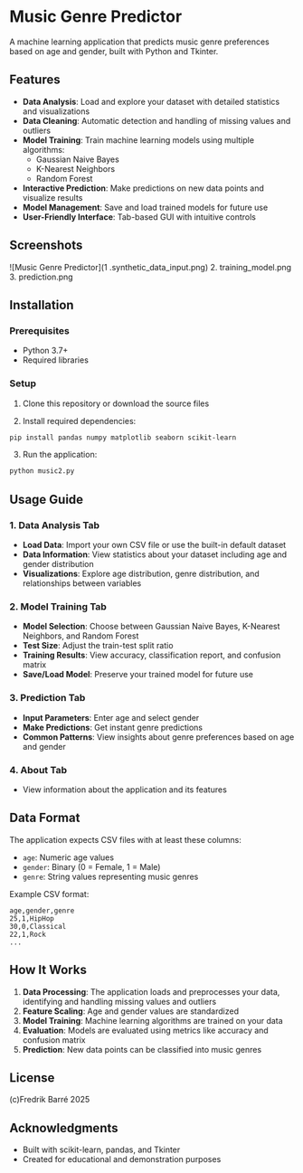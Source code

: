 # Music Genre Predictor

A machine learning application that predicts music genre preferences based on age and gender, built with Python and Tkinter.

## Features

- **Data Analysis**: Load and explore your dataset with detailed statistics and visualizations
- **Data Cleaning**: Automatic detection and handling of missing values and outliers
- **Model Training**: Train machine learning models using multiple algorithms:
  - Gaussian Naive Bayes
  - K-Nearest Neighbors
  - Random Forest
- **Interactive Prediction**: Make predictions on new data points and visualize results
- **Model Management**: Save and load trained models for future use
- **User-Friendly Interface**: Tab-based GUI with intuitive controls

## Screenshots

![Music Genre Predictor](1 .synthetic_data_input.png)
2. training_model.png
3. prediction.png

## Installation

### Prerequisites

- Python 3.7+
- Required libraries

### Setup

1. Clone this repository or download the source files

2. Install required dependencies:

```bash
pip install pandas numpy matplotlib seaborn scikit-learn
```

3. Run the application:

```bash
python music2.py
```

## Usage Guide

### 1. Data Analysis Tab

- **Load Data**: Import your own CSV file or use the built-in default dataset
- **Data Information**: View statistics about your dataset including age and gender distribution
- **Visualizations**: Explore age distribution, genre distribution, and relationships between variables

### 2. Model Training Tab

- **Model Selection**: Choose between Gaussian Naive Bayes, K-Nearest Neighbors, and Random Forest
- **Test Size**: Adjust the train-test split ratio
- **Training Results**: View accuracy, classification report, and confusion matrix
- **Save/Load Model**: Preserve your trained model for future use

### 3. Prediction Tab

- **Input Parameters**: Enter age and select gender
- **Make Predictions**: Get instant genre predictions
- **Common Patterns**: View insights about genre preferences based on age and gender

### 4. About Tab

- View information about the application and its features

## Data Format

The application expects CSV files with at least these columns:
- `age`: Numeric age values
- `gender`: Binary (0 = Female, 1 = Male)
- `genre`: String values representing music genres

Example CSV format:
```
age,gender,genre
25,1,HipHop
30,0,Classical
22,1,Rock
...
```

## How It Works

1. **Data Processing**: The application loads and preprocesses your data, identifying and handling missing values and outliers
2. **Feature Scaling**: Age and gender values are standardized
3. **Model Training**: Machine learning algorithms are trained on your data
4. **Evaluation**: Models are evaluated using metrics like accuracy and confusion matrix
5. **Prediction**: New data points can be classified into music genres

## License

(c)Fredrik Barré 2025

## Acknowledgments

- Built with scikit-learn, pandas, and Tkinter
- Created for educational and demonstration purposes
